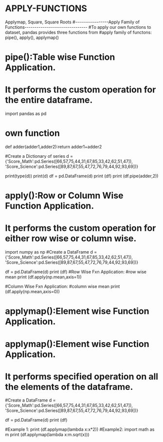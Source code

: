 # APPLY-FUNCTIONS
Applymap, Square, Square Roots
#-----------------Apply Family of Functions--------------------------------
#To apply our own functions to dataset, pandas provides three functions from
#apply family of functons: pipe(), apply(), applymap()

# pipe():Table wise Function Application.
# It performs the custom operation for the entire dataframe.
import pandas as pd
# own function
def adder(adder1,adder2):return adder1+adder2

#Create a Dictionary of series
d = {'Score_Math':pd.Series([66,57,75,44,31,67,85,33,42,62,51,47]),
     'Score_Science':pd.Series([89,87,67,55,47,72,76,79,44,92,93,69])}

print(type(d))
print(d)
df = pd.DataFrame(d)
print (df)
print (df.pipe(adder,2))

# apply():Row or Column Wise Function Application.
# It performs the custom operation for either row wise or column wise.
import numpy as np
#Create a DataFrame
d = {'Score_Math':pd.Series([66,57,75,44,31,67,85,33,42,62,51,47]),
     'Score_Science':pd.Series([89,87,67,55,47,72,76,79,44,92,93,69])}

df = pd.DataFrame(d)
print (df)
#Row Wise Fxn Application:
#row wise mean
print (df.apply(np.mean,axis=1))

#Column Wise Fxn Application:
#column wise mean
print (df.apply(np.mean,axis=0))

# applymap():Element wise Function Application.

# applymap():Element wise Function Application.
# It performs specified operation on all the elements of the dataframe. 

#Create a DataFrame
d = {'Score_Math':pd.Series([66,57,75,44,31,67,85,33,42,62,51,47]),
     'Score_Science':pd.Series([89,87,67,55,47,72,76,79,44,92,93,69])}

df = pd.DataFrame(d)
print (df)

#Example 1:
print (df.applymap(lambda x:x*2))
#Example2:
import math as m
print (df.applymap(lambda x:m.sqrt(x)))
